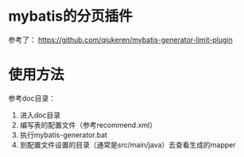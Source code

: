 # mybatis的分页插件
参考了：
https://github.com/qiukeren/mybatis-generator-limit-plugin

# 使用方法
参考doc目录：

1. 进入doc目录
2. 编写表的配置文件（参考recommend.xml）
3. 执行mybatis-generator.bat
4. 到配置文件设置的目录（通常是src/main/java）去查看生成的mapper

